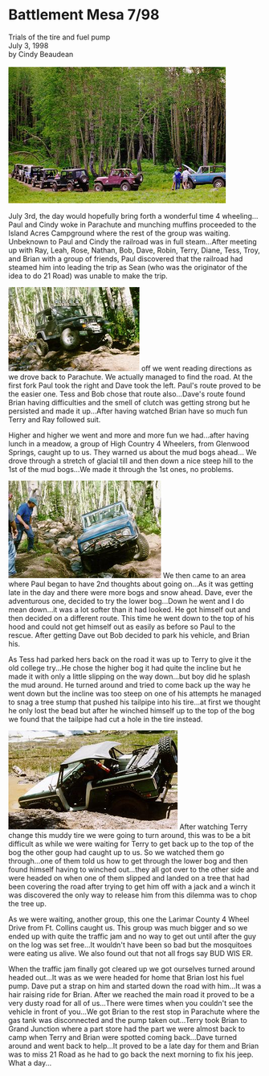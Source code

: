 # Battlement Mesa 7/98

Trials of the tire and fuel pump\
July 3, 1998\
by Cindy Beaudean\
\
![Battlement Mesa](/images/terry/trail/bm079801.jpg)

July 3rd, the day would hopefully bring forth a wonderful time 4 wheeling\... Paul and Cindy woke in Parachute and munching muffins proceeded to the Island Acres Campground where the rest of the group was waiting. Unbeknown to Paul and Cindy the railroad was in full steam\...After meeting up with Ray, Leah, Rose, Nathan, Bob, Dave, Robin, Terry, Diane, Tess, Troy, and Brian with a group of friends, Paul discovered that the railroad had steamed him into leading the trip as Sean (who was the originator of the idea to do 21 Road) was unable to make the trip.

![Battlement Mesa](/images/terry/trail/bm079802.jpg) off we went reading directions as we drove back to Parachute. We actually managed to find the road. At the first fork Paul took the right and Dave took the left. Paul\'s route proved to be the easier one. Tess and Bob chose that route also\...Dave\'s route found Brian having difficulties and the smell of clutch was getting strong but he persisted and made it up\...After having watched Brian have so much fun Terry and Ray followed suit.

Higher and higher we went and more and more fun we had\...after having lunch in a meadow, a group of High Country 4 Wheelers, from Glenwood Springs, caught up to us. They warned us about the mud bogs ahead\... We drove through a stretch of glacial till and then down a nice steep hill to the 1st of the mud bogs\...We made it through the 1st ones, no problems.

![Battlement Mesa](/images/terry/trail/bm079804.jpg) We then came to an area where Paul began to have 2nd thoughts about going on\...As it was getting late in the day and there were more bogs and snow ahead. Dave, ever the adventurous one, decided to try the lower bog\...Down he went and I do mean down\...it was a lot softer than it had looked. He got himself out and then decided on a different route. This time he went down to the top of his hood and could not get himself out as easily as before so Paul to the rescue. After getting Dave out Bob decided to park his vehicle, and Brian his.

As Tess had parked hers back on the road it was up to Terry to give it the old college try\...He chose the higher bog it had quite the incline but he made it with only a little slipping on the way down\...but boy did he splash the mud around. He turned around and tried to come back up the way he went down but the incline was too steep on one of his attempts he managed to snag a tree stump that pushed his tailpipe into his tire\...at first we thought he only lost the bead but after he winched himself up to the top of the bog we found that the tailpipe had cut a hole in the tire instead.

![Battlement Mesa](/images/terry/trail/bm079803.jpg) After watching Terry change this muddy tire we were going to turn around, this was to be a bit difficult as while we were waiting for Terry to get back up to the top of the bog the other goup had caught up to us. So we watched them go through\...one of them told us how to get through the lower bog and then found himself having to winched out\...they all got over to the other side and were headed on when one of them slipped and landed on a tree that had been covering the road after trying to get him off with a jack and a winch it was discovered the only way to release him from this dilemma was to chop the tree up.

As we were waiting, another group, this one the Larimar County 4 Wheel Drive from Ft. Collins caught us. This group was much bigger and so we ended up with quite the traffic jam and no way to get out until after the guy on the log was set free\...It wouldn\'t have been so bad but the mosquitoes were eating us alive. We also found out that not all frogs say BUD WIS ER.

When the traffic jam finally got cleared up we got ourselves turned around headed out\...It was as we were headed for home that Brian lost his fuel pump. Dave put a strap on him and started down the road with him\...It was a hair raising ride for Brian. After we reached the main road it proved to be a very dusty road for all of us\...There were times when you couldn\'t see the vehicle in front of you\...We got Brian to the rest stop in Parachute where the gas tank was disconnected and the pump taken out\...Terry took Brian to Grand Junction where a part store had the part we were almost back to camp when Terry and Brian were spotted coming back\...Dave turned around and went back to help\...It proved to be a late day for them and Brian was to miss 21 Road as he had to go back the next morning to fix his jeep. What a day\...
